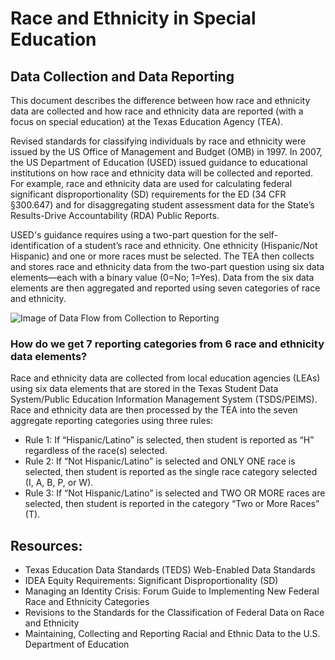 # Race and Ethnicity in Special Education

## Data Collection and Data Reporting

This document describes the difference between how race and ethnicity data are collected and how race and ethnicity data are reported (with a focus on special education) at the Texas Education Agency (TEA). 

Revised standards for classifying individuals by race and ethnicity were issued by the US Office of Management and Budget (OMB) in 1997. In 2007, the US Department of Education (USED) issued guidance to educational institutions on how race and ethnicity data will be collected and reported. For example, race and ethnicity data are used for calculating federal significant disproportionality (SD) requirements for the ED (34 CFR §300.647) and for disaggregating student assessment data for the State’s Results-Drive Accountability (RDA) Public Reports.

USED's guidance requires using a two-part question for the self-identification of a student’s race and ethnicity. One ethnicity (Hispanic/Not Hispanic) and one or more races must be selected. The TEA then collects and stores race and ethnicity data from the two-part question using six data elements—each with a binary value (0=No; 1=Yes). Data from the six data elements are then aggregated and reported using seven categories of race and ethnicity.

![Image of Data Flow from Collection to Reporting](https://github.com/zanewubbena/sas-ethnicity-race-reporting/blob/main/Collection-Reporting-Flow.png)

### How do we get 7 reporting categories from 6 race and ethnicity data elements?
Race and ethnicity data are collected from local education agencies (LEAs) using six data elements that are stored in the Texas Student Data System/Public Education Information Management System (TSDS/PEIMS). Race and ethnicity data are then processed by the TEA into the seven aggregate reporting categories using three rules:

* Rule 1: If “Hispanic/Latino” is selected, then student is reported as “H” regardless of the race(s) selected.
* Rule 2: If “Not Hispanic/Latino” is selected and ONLY ONE race is selected, then student is reported as the single race category selected (I, A, B, P, or W).
* Rule 3: If “Not Hispanic/Latino” is selected and TWO OR MORE races are selected, then student is reported in the category “Two or More Races” (T).

## Resources:
* Texas Education Data Standards (TEDS) Web-Enabled Data Standards
* IDEA Equity Requirements: Significant Disproportionality (SD)
* Managing an Identity Crisis: Forum Guide to Implementing New Federal Race and Ethnicity Categories
* Revisions to the Standards for the Classification of Federal Data on Race and Ethnicity
* Maintaining, Collecting and Reporting Racial and Ethnic Data to the U.S. Department of Education
